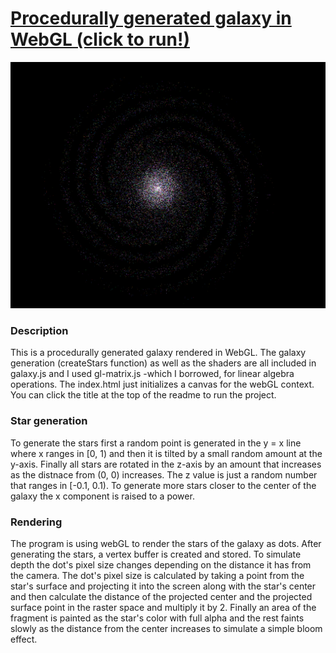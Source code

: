 # [Procedurally generated galaxy in WebGL (click to run!)](https://raw.githack.com/loukoum/galaxy-webgl/master/index.html)

![alt text](https://raw.githubusercontent.com/loukoum/galaxy-webgl/master/screenshot.png)

### Description
This is a procedurally generated galaxy rendered in WebGL. The galaxy generation (createStars function) 
as well as the shaders are all included in galaxy.js and I used gl-matrix.js -which I borrowed,
for linear algebra operations. The index.html just initializes a canvas for the webGL context. You can click
the title at the top of the readme to run the project.

### Star generation
To generate the stars first a random point is generated in the y = x line where x ranges in [0, 1) and
then it is tilted by a small random amount at the y-axis. Finally all stars are rotated in the z-axis by
an amount that increases as the distnace from (0, 0) increases. The z value is just a random number that
ranges in [-0.1, 0.1). To generate more stars closer to the center of the galaxy the x component is raised
to a power.

### Rendering
The program is using webGL to render the stars of the galaxy as dots. After generating the stars, a
vertex buffer is created and stored. To simulate depth the dot's pixel size changes depending on the
distance it has from the camera. The dot's pixel size is calculated by taking a point from the star's
surface and projecting it into the screen along with the star's center and then calculate the distance
of the projected center and the projected surface point in the raster space and multiply it by 2. Finally
an area of the fragment is painted as the star's color with full alpha and the rest faints slowly as the 
distance from the center increases to simulate a simple bloom effect.
